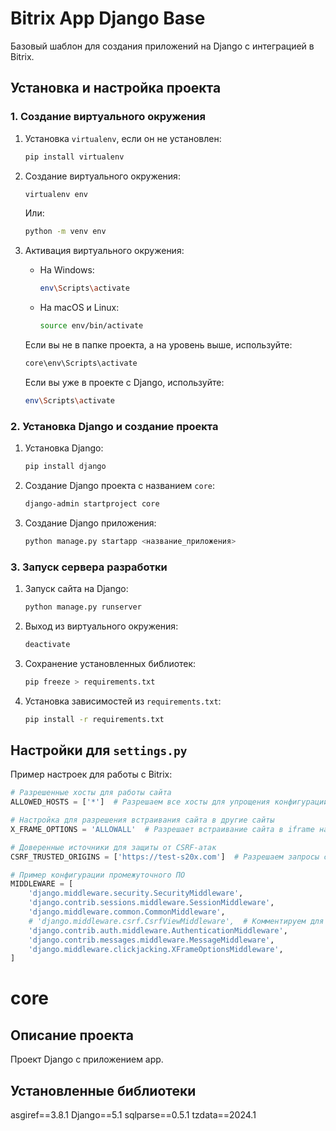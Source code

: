 # Bitrix App Django Base

Базовый шаблон для создания приложений на Django с интеграцией в Bitrix.

## Установка и настройка проекта

### 1. Создание виртуального окружения

1. Установка `virtualenv`, если он не установлен:
    ```bash
    pip install virtualenv
    ```

2. Создание виртуального окружения:
    ```bash
    virtualenv env
    ```
    Или:
    ```bash
    python -m venv env
    ```

3. Активация виртуального окружения:
    - На Windows:
      ```bash
      env\Scripts\activate
      ```
    - На macOS и Linux:
      ```bash
      source env/bin/activate
      ```

    Если вы не в папке проекта, а на уровень выше, используйте:
    ```bash
    core\env\Scripts\activate
    ```

    Если вы уже в проекте с Django, используйте:
    ```bash
    env\Scripts\activate
    ```

### 2. Установка Django и создание проекта

1. Установка Django:
    ```bash
    pip install django
    ```

2. Создание Django проекта с названием `core`:
    ```bash
    django-admin startproject core
    ```

3. Создание Django приложения:
    ```bash
    python manage.py startapp <название_приложения>
    ```

### 3. Запуск сервера разработки

1. Запуск сайта на Django:
    ```bash
    python manage.py runserver
    ```

2. Выход из виртуального окружения:
    ```bash
    deactivate
    ```

3. Сохранение установленных библиотек:
    ```bash
    pip freeze > requirements.txt
    ```

4. Установка зависимостей из `requirements.txt`:
    ```bash
    pip install -r requirements.txt
    ```

## Настройки для `settings.py`

Пример настроек для работы с Bitrix:

```python
# Разрешенные хосты для работы сайта
ALLOWED_HOSTS = ['*']  # Разрешаем все хосты для упрощения конфигурации

# Настройка для разрешения встраивания сайта в другие сайты
X_FRAME_OPTIONS = 'ALLOWALL'  # Разрешает встраивание сайта в iframe на любом домене

# Доверенные источники для защиты от CSRF-атак
CSRF_TRUSTED_ORIGINS = ['https://test-s20x.com']  # Разрешаем запросы с указанного домена

# Пример конфигурации промежуточного ПО
MIDDLEWARE = [
    'django.middleware.security.SecurityMiddleware',
    'django.contrib.sessions.middleware.SessionMiddleware',
    'django.middleware.common.CommonMiddleware',
    # 'django.middleware.csrf.CsrfViewMiddleware',  # Комментируем для отключения проверки CSRF
    'django.contrib.auth.middleware.AuthenticationMiddleware',
    'django.contrib.messages.middleware.MessageMiddleware',
    'django.middleware.clickjacking.XFrameOptionsMiddleware',
]
```

# core 
## Описание проекта 
Проект Django с приложением app. 
## Установленные библиотеки 
asgiref==3.8.1
Django==5.1
sqlparse==0.5.1
tzdata==2024.1
